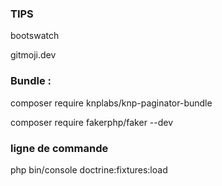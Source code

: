 ### TIPS

bootswatch 

gitmoji.dev

### Bundle :
composer require knplabs/knp-paginator-bundle

composer require fakerphp/faker --dev


### ligne de commande
php bin/console doctrine:fixtures:load 
 